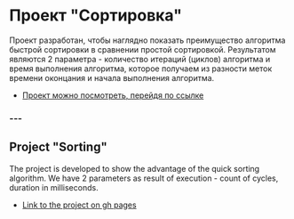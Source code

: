 # Проект "Сортировка"

Проект разработан, чтобы наглядно показать преимущество алгоритма быстрой сортировки в сравнении простой сортировкой. 
Результатом являются 2 параметра - количество итераций (циклов) алгоритма и время выполнения алгоритма, 
которое получаем из разности меток времени оконцания и начала выполнения алгоритма.

* [Проект можно посмотреть, перейдя по ссылке ](https://alekseimakhov.github.io/Sort/index.html)

### ---

## Project "Sorting"

The project is developed to show the advantage of the quick sorting algorithm. 
We have 2 parameters as result of execution - count of cycles, duration in milliseconds.

* [Link to the project on gh pages](https://alekseimakhov.github.io/Sort/indexEng.html)